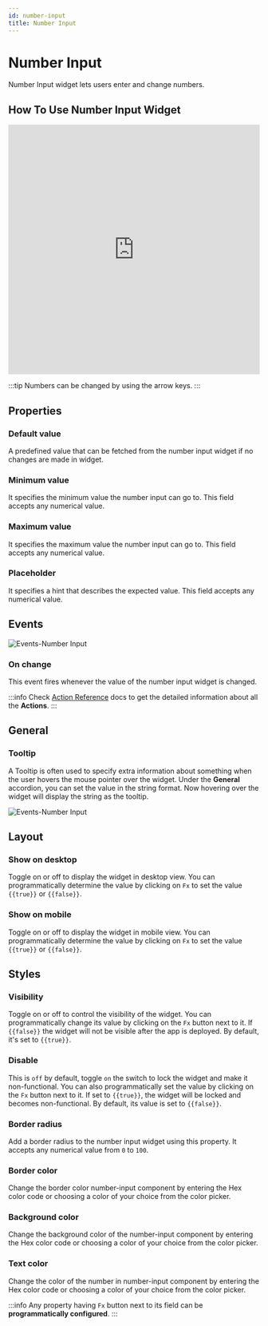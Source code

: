 ```yaml
---
id: number-input
title: Number Input
---
```

# Number Input

Number Input widget lets users enter and change numbers.

## How To Use Number Input Widget

<iframe height="500" src="https://www.youtube.com/embed/Xf9Sx2fNzng" title="Number InputWidget" frameborder="0" allowfullscreen width="100%"></iframe>

:::tip
Numbers can be changed by using the arrow keys.
:::

## Properties

### Default value

A predefined value that can be fetched from the number input widget if no changes are made in widget.

### Minimum value

It specifies the minimum value the number input can go to. This field accepts any numerical value.

### Maximum value

It specifies the maximum value the number input can go to. This field accepts any numerical value.

### Placeholder
It specifies a hint that describes the expected value. This field accepts any numerical value.

## Events

<div style={{textAlign: 'center'}}>

<img className="screenshot-full" src="/img/widgets/number-input/event.png" alt="Events-Number Input" />

</div>

### On change
This event fires whenever the value of the number input widget is changed.

:::info
Check [Action Reference](/docs/category/actions-reference) docs to get the detailed information about all the **Actions**.
:::

## General
### Tooltip

A Tooltip is often used to specify extra information about something when the user hovers the mouse pointer over the widget. Under the <b>General</b> accordion, you can set the value in the string format. Now hovering over the widget will display the string as the tooltip.

<div style={{textAlign: 'center'}}>

<img className="screenshot-full" src="/img/tooltip.png" alt="Events-Number Input" />

</div>

## Layout

### Show on desktop

Toggle on or off to display the widget in desktop view. You can programmatically determine the value by clicking on `Fx` to set the value `{{true}}` or `{{false}}`.
### Show on mobile

Toggle on or off to display the widget in mobile view. You can programmatically determine the value by clicking on `Fx` to set the value `{{true}}` or `{{false}}`.

## Styles

### Visibility

Toggle on or off to control the visibility of the widget. You can programmatically change its value by clicking on the `Fx` button next to it. If `{{false}}` the widget will not be visible after the app is deployed. By default, it's set to `{{true}}`.

### Disable

This is `off` by default, toggle `on` the switch to lock the widget and make it non-functional. You can also programmatically set the value by clicking on the `Fx` button next to it. If set to `{{true}}`, the widget will be locked and becomes non-functional. By default, its value is set to `{{false}}`.

### Border radius

Add a border radius to the number input widget using this property. It accepts any numerical value from `0` to `100`.

### Border color

Change the border color number-input component by entering the Hex color code or choosing a color of your choice from the color picker.

### Background color

Change the background color of the number-input component by entering the Hex color code or choosing a color of your choice from the color picker.

### Text color

Change the color of the number in number-input component by entering the Hex color code or choosing a color of your choice from the color picker. 

:::info
Any property having `Fx` button next to its field can be **programmatically configured**.
:::